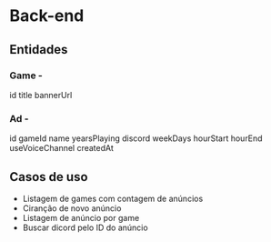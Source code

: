 # Back-end

## Entidades

### Game -

id
title
bannerUrl

### Ad - 
id
gameId
name
yearsPlaying
discord
weekDays
hourStart
hourEnd
useVoiceChannel
createdAt

## Casos de uso
 - Listagem de games com contagem de anúncios
 - Ciranção de novo anúncio
 - Listagem de anúncio por game
 - Buscar dicord pelo ID do anúncio